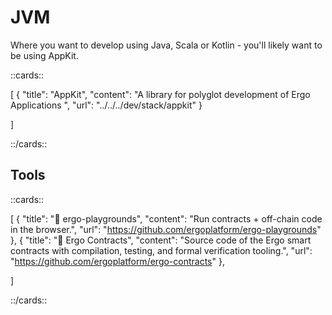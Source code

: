 # JVM

Where you want to develop using Java, Scala or Kotlin - you'll likely want to be using AppKit.

::cards::

[
  {
    "title": "AppKit",
    "content": "A library for polyglot development of Ergo Applications ",
    "url": "../../../dev/stack/appkit"
  }

]

::/cards::

## Tools

::cards::

[
  {
    "title": "🔗 ergo-playgrounds",
    "content": "Run contracts + off-chain code in the browser.",
    "url": "https://github.com/ergoplatform/ergo-playgrounds"
  },
  {
    "title": "🔗 Ergo Contracts",
    "content": "Source code of the Ergo smart contracts with compilation, testing, and formal verification tooling.",
    "url": "https://github.com/ergoplatform/ergo-contracts"
  },

]

::/cards::





